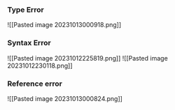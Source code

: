 ### Type Error
![[Pasted image 20231013000918.png]]

### Syntax Error
![[Pasted image 20231012225819.png]]
![[Pasted image 20231012230118.png]]


### Reference error
![[Pasted image 20231013000824.png]]
